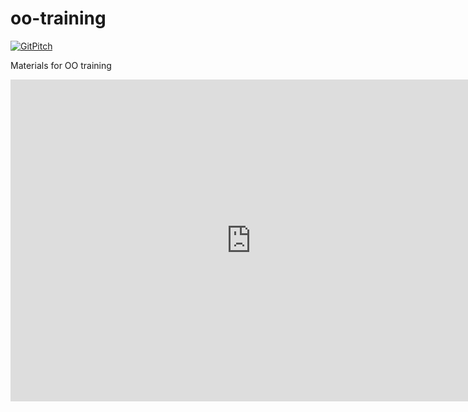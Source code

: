 # oo-training

[![GitPitch](https://gitpitch.com/assets/badge.svg)](https://gitpitch.com/qinyu/oo-training/master?grs=github&t=white)

Materials for OO training

<iframe width='770' height='515' src='https://gitpitch.com/qinyu/oo-training/master?grs=github&t=white' frameborder='0' allowfullscreen></iframe>
